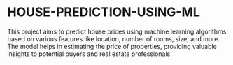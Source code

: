 # HOUSE-PREDICTION-USING-ML
This project aims to predict house prices using machine learning algorithms based on various features like location, number of rooms, size, and more. The model helps in estimating the price of properties, providing valuable insights to potential buyers and real estate professionals.
